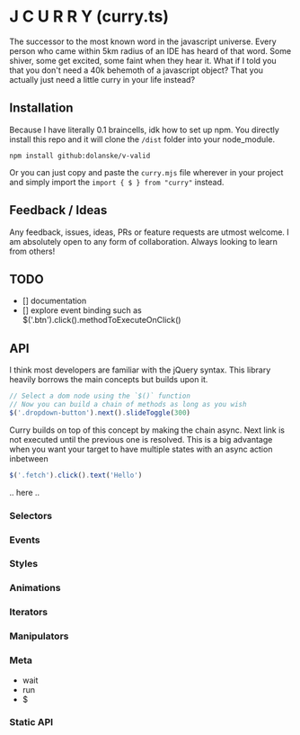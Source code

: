 # J C U R R Y (curry.ts)

The successor to the most known word in the javascript universe. Every person who came within 5km radius of an IDE has heard of that word. Some shiver, some get excited, some faint when they hear it. What if I told you that you don't need a 40k behemoth of a javascript object? That you actually just need a little curry in your life instead?

## Installation

Because I have literally 0.1 braincells, idk how to set up npm. You directly install this repo and it will clone the `/dist` folder into your node_module.

 `npm install github:dolanske/v-valid`

Or you can just copy and paste the `curry.mjs` file wherever in your project and simply import the `import { $ } from "curry"` instead.

## Feedback / Ideas

Any feedback, issues, ideas, PRs or feature requests are utmost welcome. I am absolutely open to any form of collaboration. Always looking to learn from others!

## TODO

- [] documentation
- [] explore event binding such as $('.btn').click().methodToExecuteOnClick()

## API

I think most developers are familiar with the jQuery syntax. This library heavily borrows the main concepts but builds upon it.

```ts
// Select a dom node using the `$()` function
// Now you can build a chain of methods as long as you wish
$('.dropdown-button').next().slideToggle(300)
```

Curry builds on top of this concept by making the chain async. Next link is not executed until the previous one is resolved.
This is a big advantage when you want your target to have multiple states with an async action inbetween

```ts
$('.fetch').click().text('Hello')
```

.. here ..

### Selectors

### Events

### Styles

### Animations

### Iterators

### Manipulators

### Meta

- wait
- run
- $

### Static API
